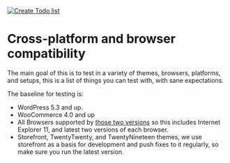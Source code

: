 [![Create Todo list](https://git-todo.netlify.app/github-button.png)](https://git-todo.netlify.app/create)

# Cross-platform and browser compatibility

The main goal of this is to test in a variety of themes, browsers, platforms, and setups, this is a list of things you can test with, with sane expectations.

The baseline for testing is:
- WordPress 5.3 and up.
- WooCommerce 4.0 and up
- All Browsers supported by [those two versions](https://make.wordpress.org/core/handbook/best-practices/browser-support/) so this includes Internet Explorer 11, and latest two versions of each browser.
- Storefront, TwentyTwenty, and TwentyNineteen themes, we use storefront as a basis for development and push fixes to it regularly, so make sure you run the latest version.
